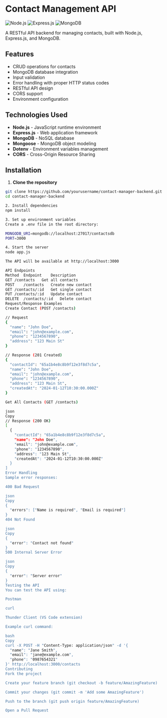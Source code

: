 # Contact Management API

![Node.js](https://img.shields.io/badge/Node.js-18.x-green)
![Express.js](https://img.shields.io/badge/Express.js-4.x-lightgrey)
![MongoDB](https://img.shields.io/badge/MongoDB-7.x-blue)

A RESTful API backend for managing contacts, built with Node.js, Express.js, and MongoDB.

## Features

- CRUD operations for contacts
- MongoDB database integration
- Input validation
- Error handling with proper HTTP status codes
- RESTful API design
- CORS support
- Environment configuration

## Technologies Used

- **Node.js** - JavaScript runtime environment
- **Express.js** - Web application framework
- **MongoDB** - NoSQL database
- **Mongoose** - MongoDB object modeling
- **Dotenv** - Environment variables management
- **CORS** - Cross-Origin Resource Sharing

## Installation

1. **Clone the repository**
```bash
git clone https://github.com/yourusername/contact-manager-backend.git
cd contact-manager-backend

2. Install dependencies
npm install

3. Set up environment variables
Create a .env file in the root directory:

MONGODB_URI=mongodb://localhost:27017/contactsdb
PORT=3000

4. Start the server
node app.js

The API will be available at http://localhost:3000

API Endpoints
Method	Endpoint	Description
GET	/contacts	Get all contacts
POST	/contacts	Create new contact
GET	/contacts/:id	Get single contact
PUT	/contacts/:id	Update contact
DELETE	/contacts/:id	Delete contact
Request/Response Examples
Create Contact (POST /contacts)

// Request
{
  "name": "John Doe",
  "email": "john@example.com",
  "phone": "1234567890",
  "address": "123 Main St"
}

// Response (201 Created)
{
  "contactId": "65a1b4e8c8b9f12e3f8d7c5a",
  "name": "John Doe",
  "email": "john@example.com",
  "phone": "1234567890",
  "address": "123 Main St",
  "createdAt": "2024-01-12T10:30:00.000Z"
}

Get All Contacts (GET /contacts)

json
Copy
// Response (200 OK)
[
  {
    "contactId": "65a1b4e8c8b9f12e3f8d7c5a",
    "name": "John Doe",
    "email": "john@example.com",
    "phone": "1234567890",
    "address": "123 Main St",
    "createdAt": "2024-01-12T10:30:00.000Z"
  }
]
Error Handling
Sample error responses:

400 Bad Request

json
Copy
{
  "errors": ["Name is required", "Email is required"]
}
404 Not Found

json
Copy
{
  "error": "Contact not found"
}
500 Internal Server Error

json
Copy
{
  "error": "Server error"
}
Testing the API
You can test the API using:

Postman

curl

Thunder Client (VS Code extension)

Example curl command:

bash
Copy
curl -X POST -H "Content-Type: application/json" -d '{
  "name": "Jane Smith",
  "email": "jane@example.com",
  "phone": "0987654321"
}' http://localhost:3000/contacts
Contributing
Fork the project

Create your feature branch (git checkout -b feature/AmazingFeature)

Commit your changes (git commit -m 'Add some AmazingFeature')

Push to the branch (git push origin feature/AmazingFeature)

Open a Pull Request
